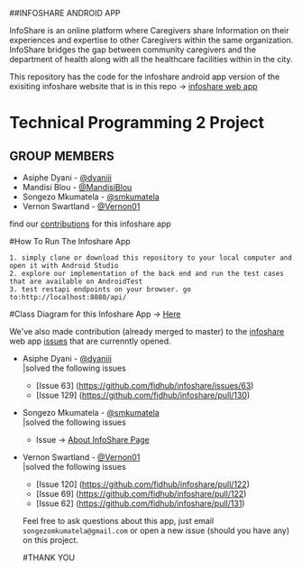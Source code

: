 ##INFOSHARE ANDROID APP

InfoShare is an online platform where Caregivers share Information on their experiences and expertise to other
Caregivers within the same organization. InfoShare bridges the gap between community caregivers and the department 
of health along with all the healthcare facilities within in the city. 

This repository has the code for the infoshare android app version of the exisiting infoshare website that is in this repo -> [infoshare web app](https://github.com/fidhub/infoshare)

# Technical  Programming 2 Project 

## GROUP MEMBERS
* Asiphe Dyani - [@dyaniii](https://github.com/dyaniii)
* Mandisi Blou - [@MandisiBlou](https://github.com/mandisiblou)
* Songezo Mkumatela - [@smkumatela](https://github.com/smkumatela)
* Vernon Swartland - [@Vernon01](https://github.com/Vernon01)

find our [contributions](https://github.com/smkumatela/InfoshareApp/graphs/contributors) for this infoshare app

#How To Run The Infoshare App

```1. simply clone or download this repository to your local computer and open it with Android Studio``` <br />
```2. explore our implementation of the back end and run the test cases that are available on AndroidTest``` <br />
```3. test restapi endpoints on your browser. go to:http://localhost:8080/api/``` <br />

#Class Diagram for this Infoshare App -> [Here](https://cloud.githubusercontent.com/assets/20682492/20879675/9181815e-badd-11e6-94e1-a5602a1599a1.jpg)  

We've also made contribution (already merged to master) to the [infoshare](https://github.com/fidhub/infoshare) web app [issues](https://github.com/fidhub/infoshare/issues) that are currenntly opened.

* Asiphe Dyani - [@dyaniii](https://github.com/dyaniii) <br />
  |solved the following issues <br />
  - [Issue 63] (https://github.com/fidhub/infoshare/issues/63) <br />
  - [Issue 129] (https://github.com/fidhub/infoshare/pull/130) <br />
  
* Songezo Mkumatela - [@smkumatela](https://github.com/smkumatela) <br />
  |solved the following issues <br />
  - Issue -> [About InfoShare Page](https://github.com/fidhub/infoshare/pull/104) <br />

  
* Vernon Swartland - [@Vernon01](https://github.com/Vernon01) <br />
  |solved the following issues <br />
  - [Issue 120] (https://github.com/fidhub/infoshare/pull/122) <br />
  - [Issue 69] (https://github.com/fidhub/infoshare/pull/122)  <br />
  - [Issue 62] (https://github.com/fidhub/infoshare/pull/131)  <br />

  Feel free to ask questions about this app, just email ```songezomkumatela@gmail.com``` or open a new issue (should you have any) on this project. 
  
  #THANK YOU
 
                    
